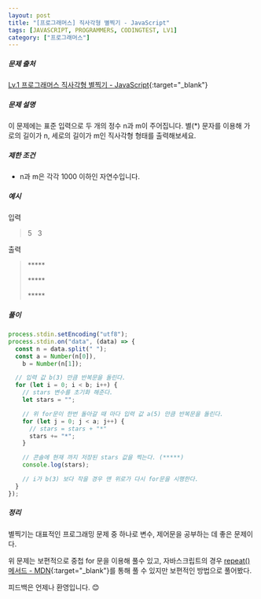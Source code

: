 ```yaml
---
layout: post
title: "[프로그래머스] 직사각형 별찍기 - JavaScript"
tags: [JAVASCRIPT, PROGRAMMERS, CODINGTEST, LV1]
category: ["프로그래머스"]
---
```


##### 문제 출처

[Lv.1 프로그래머스 직사각형 별찍기 - JavaScript](https://programmers.co.kr/learn/courses/30/lessons/12969?language=javascript){:target="\_blank"}

##### 문제 설명

이 문제에는 표준 입력으로 두 개의 정수 n과 m이 주어집니다. 별(\*) 문자를 이용해 가로의 길이가 n, 세로의 길이가 m인 직사각형 형태를 출력해보세요.

##### 제한 조건

- n과 m은 각각 1000 이하인 자연수입니다.

##### 예시

입력

> 5 &#160; 3

출력

> <div><p>*****</p><p>*****</p><p>*****</p></div>

##### 풀이

```javascript
process.stdin.setEncoding("utf8");
process.stdin.on("data", (data) => {
  const n = data.split(" ");
  const a = Number(n[0]),
    b = Number(n[1]);

  // 입력 값 b(3) 만큼 반복문을 돌린다.
  for (let i = 0; i < b; i++) {
    // stars 변수를 초기화 해준다.
    let stars = "";

    // 위 for문이 한번 돌아갈 때 마다 입력 값 a(5) 만큼 반복문을 돌린다.
    for (let j = 0; j < a; j++) {
      // stars = stars + "*"
      stars += "*";
    }

    // 콘솔에 현재 까지 저장된 stars 값을 찍는다. (*****)
    console.log(stars);

    // i가 b(3) 보다 작을 경우 맨 위로가 다시 for문을 시행한다.
  }
});
```

##### 정리

별찍기는 대표적인 프로그래밍 문제 중 하나로 변수, 제어문을 공부하는 데 좋은 문제이다.

위 문제는 보편적으로 중첩 for 문을 이용해 풀수 있고, 자바스크립트의 경우 [repeat() 메서드 - MDN](https://developer.mozilla.org/en-US/docs/Web/JavaScript/Reference/Global_Objects/String/repeat){:target="\_blank"}를 통해 풀 수 있지만 보편적인 방법으로 풀어봤다.

피드백은 언제나 환영입니다. 😊

